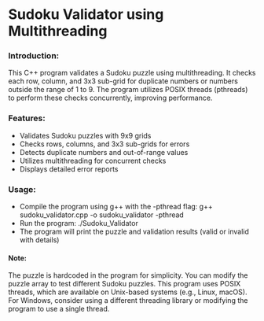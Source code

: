 # Sudoku Validator using Multithreading

### Introduction:
This C++ program validates a Sudoku puzzle using multithreading. It checks each row, column, and 3x3 sub-grid for duplicate numbers or numbers outside the range of 1 to 9. The program utilizes POSIX threads (pthreads) to perform these checks concurrently, improving performance.
### Features:
* Validates Sudoku puzzles with 9x9 grids
* Checks rows, columns, and 3x3 sub-grids for errors
* Detects duplicate numbers and out-of-range values
* Utilizes multithreading for concurrent checks
* Displays detailed error reports
### Usage:
* Compile the program using g++ with the -pthread flag: g++ sudoku_validator.cpp -o sudoku_validator -pthread
* Run the program: ./Sudoku_Validator
* The program will print the puzzle and validation results (valid or invalid with details)

#### Note:
The puzzle is hardcoded in the program for simplicity. You can modify the puzzle array to test different Sudoku puzzles.
This program uses POSIX threads, which are available on Unix-based systems (e.g., Linux, macOS). For Windows, consider using a different threading library or modifying the program to use a single thread.